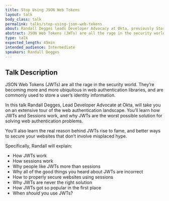 ```yaml
---
title: Stop Using JSON Web Tokens
layout: talk
body_class: talk
permalink: talks/stop-using-json-web-tokens
about: Randall Degges leads Developer Advocacy at Okta, previously Stormpath, where he builds open source security libraries and helps make the internet a little safer. In a prior life, Randall was the CTO of OpenCNAM, the largest Caller ID API service. In his free time, Randall geeks out on web best practices, explores new technologies, and spends an inordinate amount of time writing Python, Node, and Go. As a fun fact, Randall runs ipify.org, one of the largest IP lookup APIs which serves over 30 billion requests per month.
abstract: JSON Web Tokens (JWTs) are all the rage in the security world. They’re becoming more and more ubiquitous in web authentication libraries, and are commonly used to store a user’s identity information. In this talk, you’ll learn why you might want to reconsider the usage of JWTs.
type: talk
expected_length: 45min
intended_audience: Intermediate
speakers: Randall Degges
---
```


## Talk Description

JSON Web Tokens (JWTs) are all the rage in the security world. They’re becoming more and more ubiquitous in web authentication libraries, and are commonly used to store a user’s identity information.

In this talk Randall Degges, Lead Developer Advocate at Okta, will take you on an extensive tour of the web authentication landscape. You’ll learn how JWTs and Sessions work, and why JWTs are the worst possible solution for solving web authentication problems.

You’ll also learn the real reason behind JWTs rise to fame, and better ways to secure your websites that don’t involve misplaced hype.

Specifically, Randall will explain:

* How JWTs work
* How sessions work
* Why people like JWTs more than sessions
* Why all of the good things you heard about JWTs are incorrect
* How to properly secure websites using sessions
* Why JWTs are never the right solution
* How JWTs got so popular in the first place
* When *should* you use JWTs?
